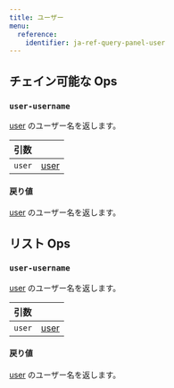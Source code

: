 ```yaml
---
title: ユーザー
menu:
  reference:
    identifier: ja-ref-query-panel-user
---
```


## チェイン可能な Ops
<h3 id="user-username"><code>user-username</code></h3>

[user](user.md) のユーザー名を返します。

| 引数 |  |
| :--- | :--- |
| `user` | [user](user.md) |

#### 戻り値
[user](user.md) のユーザー名を返します。


## リスト Ops
<h3 id="user-username"><code>user-username</code></h3>

[user](user.md) のユーザー名を返します。

| 引数 |  |
| :--- | :--- |
| `user` | [user](user.md) |

#### 戻り値
[user](user.md) のユーザー名を返します。